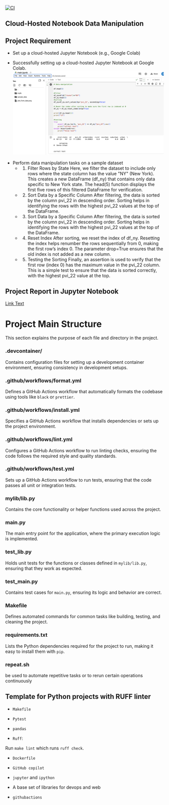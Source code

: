 [![CI](https://github.com/nogibjj/MiniProject9_ShiyueZhou/actions/workflows/cicd.yml/badge.svg)](https://github.com/nogibjj/MiniProject9_ShiyueZhou/actions/workflows/cicd.yml)

## Cloud-Hosted Notebook Data Manipulation

## Project Requirement

* <h/>Set up a cloud-hosted Jupyter Notebook (e.g., Google Colab)</h>
- Successfully setting up a cloud-hosted Jupyter Notebook at Google Colab.  
![Data Manipulation Workflow](Colab_mini9.png)
 
<h/> </h> 
* <h/> Perform data manipulation tasks on a sample dataset </h>  
    - 1. Filter Rows by State
    Here, we filter the dataset to include only rows where the state column has the value "NY" (New York). This creates a new DataFrame (df_ny) that contains only data specific to New York state. The head(5) function displays the first five rows of this filtered DataFrame for verification.
    - 2. Sort Data by a Specific Column
    After filtering, the data is sorted by the column pvi_22 in descending order. Sorting helps in identifying the rows with the highest pvi_22 values at the top of the DataFrame.
    - 3. Sort Data by a Specific Column
    After filtering, the data is sorted by the column pvi_22 in descending order. Sorting helps in identifying the rows with the highest pvi_22 values at the top of the DataFrame.
    - 4. Reset Index
    After sorting, we reset the index of df_ny. Resetting the index helps renumber the rows sequentially from 0, making the first row’s index 0. The parameter drop=True ensures that the old index is not added as a new column.
    - 5. Testing the Sorting
    Finally, an assertion is used to verify that the first row (index 0) has the maximum value in the pvi_22 column. This is a simple test to ensure that the data is sorted correctly, with the highest pvi_22 value at the top.

<h/> </h> 
 

## Project Report in Jupyter Notebook   
[Link Text](main.ipynb)



# Project Main Structure
This section explains the purpose of each file and directory in the project.
### **.devcontainer/**
Contains configuration files for setting up a development container environment, ensuring consistency in development setups.
### **.github/workflows/format.yml**
Defines a GitHub Actions workflow that automatically formats the codebase using tools like `black` or `prettier`.
### **.github/workflows/install.yml**
Specifies a GitHub Actions workflow that installs dependencies or sets up the project environment.
### **.github/workflows/lint.yml**
Configures a GitHub Actions workflow to run linting checks, ensuring the code follows the required style and quality standards.
### **.github/workflows/test.yml**
Sets up a GitHub Actions workflow to run tests, ensuring that the code passes all unit or integration tests.
### **mylib/lib.py**
Contains the core functionality or helper functions used across the project.
### **main.py**
The main entry point for the application, where the primary execution logic is implemented.
### **test_lib.py**
Holds unit tests for the functions or classes defined in `mylib/lib.py`, ensuring that they work as expected.
### **test_main.py**
Contains test cases for `main.py`, ensuring its logic and behavior are correct.
### **Makefile**
Defines automated commands for common tasks like building, testing, and cleaning the project.
### **requirements.txt**
Lists the Python dependencies required for the project to run, making it easy to install them with `pip`.
### **repeat.sh**
be used to automate repetitive tasks or to rerun certain operations continuously



## Template for Python projects with RUFF linter

* `Makefile`

* `Pytest`

* `pandas`

* `Ruff`:  

Run `make lint` which runs `ruff check`. 

* `Dockerfile`

* `GitHub copilot`

* `jupyter` and `ipython` 

* A base set of libraries for devops and web

* `githubactions`




